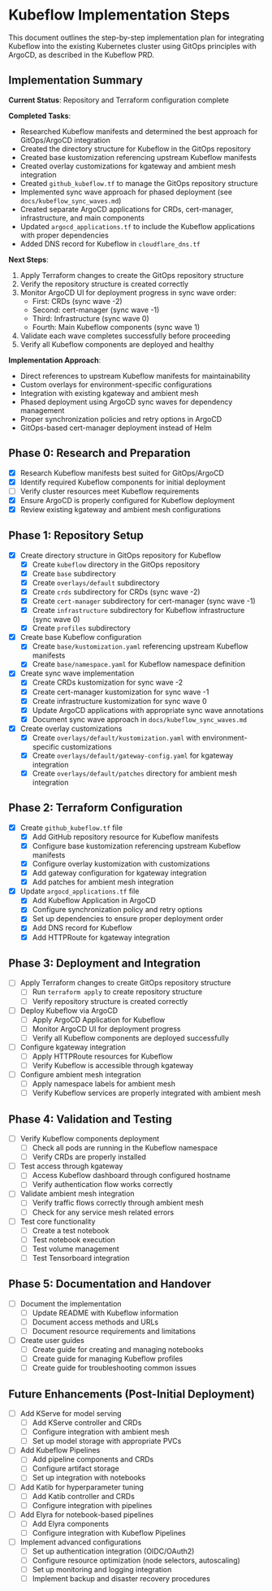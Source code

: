 # Kubeflow Implementation Steps

This document outlines the step-by-step implementation plan for integrating Kubeflow into the existing Kubernetes cluster using GitOps principles with ArgoCD, as described in the Kubeflow PRD.

## Implementation Summary

**Current Status**: Repository and Terraform configuration complete

**Completed Tasks**:
- Researched Kubeflow manifests and determined the best approach for GitOps/ArgoCD integration
- Created the directory structure for Kubeflow in the GitOps repository
- Created base kustomization referencing upstream Kubeflow manifests
- Created overlay customizations for kgateway and ambient mesh integration
- Created `github_kubeflow.tf` to manage the GitOps repository structure
- Implemented sync wave approach for phased deployment (see `docs/kubeflow_sync_waves.md`)
- Created separate ArgoCD applications for CRDs, cert-manager, infrastructure, and main components
- Updated `argocd_applications.tf` to include the Kubeflow applications with proper dependencies
- Added DNS record for Kubeflow in `cloudflare_dns.tf`

**Next Steps**:
1. Apply Terraform changes to create the GitOps repository structure
2. Verify the repository structure is created correctly
3. Monitor ArgoCD UI for deployment progress in sync wave order:
   - First: CRDs (sync wave -2)
   - Second: cert-manager (sync wave -1)
   - Third: Infrastructure (sync wave 0)
   - Fourth: Main Kubeflow components (sync wave 1)
4. Validate each wave completes successfully before proceeding
5. Verify all Kubeflow components are deployed and healthy

**Implementation Approach**:
- Direct references to upstream Kubeflow manifests for maintainability
- Custom overlays for environment-specific configurations
- Integration with existing kgateway and ambient mesh
- Phased deployment using ArgoCD sync waves for dependency management
- Proper synchronization policies and retry options in ArgoCD
- GitOps-based cert-manager deployment instead of Helm

## Phase 0: Research and Preparation

- [x] Research Kubeflow manifests best suited for GitOps/ArgoCD
- [x] Identify required Kubeflow components for initial deployment
- [ ] Verify cluster resources meet Kubeflow requirements
- [x] Ensure ArgoCD is properly configured for Kubeflow deployment
- [x] Review existing kgateway and ambient mesh configurations

## Phase 1: Repository Setup

- [x] Create directory structure in GitOps repository for Kubeflow
  - [x] Create `kubeflow` directory in the GitOps repository
  - [x] Create `base` subdirectory
  - [x] Create `overlays/default` subdirectory
  - [x] Create `crds` subdirectory for CRDs (sync wave -2)
  - [x] Create `cert-manager` subdirectory for cert-manager (sync wave -1)
  - [x] Create `infrastructure` subdirectory for Kubeflow infrastructure (sync wave 0)
  - [x] Create `profiles` subdirectory

- [x] Create base Kubeflow configuration
  - [x] Create `base/kustomization.yaml` referencing upstream Kubeflow manifests
  - [x] Create `base/namespace.yaml` for Kubeflow namespace definition

- [x] Create sync wave implementation
  - [x] Create CRDs kustomization for sync wave -2
  - [x] Create cert-manager kustomization for sync wave -1
  - [x] Create infrastructure kustomization for sync wave 0
  - [x] Update ArgoCD applications with appropriate sync wave annotations
  - [x] Document sync wave approach in `docs/kubeflow_sync_waves.md`

- [x] Create overlay customizations
  - [x] Create `overlays/default/kustomization.yaml` with environment-specific customizations
  - [x] Create `overlays/default/gateway-config.yaml` for kgateway integration
  - [x] Create `overlays/default/patches` directory for ambient mesh integration

## Phase 2: Terraform Configuration

- [x] Create `github_kubeflow.tf` file
  - [x] Add GitHub repository resource for Kubeflow manifests
  - [x] Configure base kustomization referencing upstream Kubeflow manifests
  - [x] Configure overlay kustomization with customizations
  - [x] Add gateway configuration for kgateway integration
  - [x] Add patches for ambient mesh integration

- [x] Update `argocd_applications.tf` file
  - [x] Add Kubeflow Application in ArgoCD
  - [x] Configure synchronization policy and retry options
  - [x] Set up dependencies to ensure proper deployment order
  - [x] Add DNS record for Kubeflow
  - [x] Add HTTPRoute for kgateway integration

## Phase 3: Deployment and Integration

- [ ] Apply Terraform changes to create GitOps repository structure
  - [ ] Run `terraform apply` to create repository structure
  - [ ] Verify repository structure is created correctly

- [ ] Deploy Kubeflow via ArgoCD
  - [ ] Apply ArgoCD Application for Kubeflow
  - [ ] Monitor ArgoCD UI for deployment progress
  - [ ] Verify all Kubeflow components are deployed successfully

- [ ] Configure kgateway integration
  - [ ] Apply HTTPRoute resources for Kubeflow
  - [ ] Verify Kubeflow is accessible through kgateway

- [ ] Configure ambient mesh integration
  - [ ] Apply namespace labels for ambient mesh
  - [ ] Verify Kubeflow services are properly integrated with ambient mesh

## Phase 4: Validation and Testing

- [ ] Verify Kubeflow components deployment
  - [ ] Check all pods are running in the Kubeflow namespace
  - [ ] Verify CRDs are properly installed

- [ ] Test access through kgateway
  - [ ] Access Kubeflow dashboard through configured hostname
  - [ ] Verify authentication flow works correctly

- [ ] Validate ambient mesh integration
  - [ ] Verify traffic flows correctly through ambient mesh
  - [ ] Check for any service mesh related errors

- [ ] Test core functionality
  - [ ] Create a test notebook
  - [ ] Test notebook execution
  - [ ] Test volume management
  - [ ] Test Tensorboard integration

## Phase 5: Documentation and Handover

- [ ] Document the implementation
  - [ ] Update README with Kubeflow information
  - [ ] Document access methods and URLs
  - [ ] Document resource requirements and limitations

- [ ] Create user guides
  - [ ] Create guide for creating and managing notebooks
  - [ ] Create guide for managing Kubeflow profiles
  - [ ] Create guide for troubleshooting common issues

## Future Enhancements (Post-Initial Deployment)

- [ ] Add KServe for model serving
  - [ ] Add KServe controller and CRDs
  - [ ] Configure integration with ambient mesh
  - [ ] Set up model storage with appropriate PVCs

- [ ] Add Kubeflow Pipelines
  - [ ] Add pipeline components and CRDs
  - [ ] Configure artifact storage
  - [ ] Set up integration with notebooks

- [ ] Add Katib for hyperparameter tuning
  - [ ] Add Katib controller and CRDs
  - [ ] Configure integration with pipelines

- [ ] Add Elyra for notebook-based pipelines
  - [ ] Add Elyra components
  - [ ] Configure integration with Kubeflow Pipelines

- [ ] Implement advanced configurations
  - [ ] Set up authentication integration (OIDC/OAuth2)
  - [ ] Configure resource optimization (node selectors, autoscaling)
  - [ ] Set up monitoring and logging integration
  - [ ] Implement backup and disaster recovery procedures
